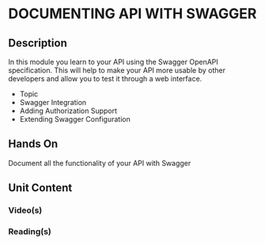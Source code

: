 # DOCUMENTING API WITH SWAGGER
## Description
In this module you learn to your API using the Swagger OpenAPI specification.  This will help to make your API more usable by other developers and allow you to test it through a web interface.
- Topic
- Swagger Integration
- Adding Authorization Support
- Extending Swagger Configuration
## Hands On
Document all the functionality of your API with Swagger
## Unit Content
### Video(s)
### Reading(s)